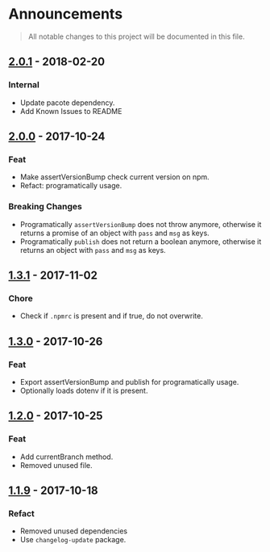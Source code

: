 # Announcements
> All notable changes to this project will be documented in this file.

## [2.0.1] - 2018-02-20
### Internal
  - Update pacote dependency.
  - Add Known Issues to README

[2.0.1]: https://github.com/invisible-tech/merge-parsers/compare/v2.0.0...v2.0.1

## [2.0.0] - 2017-10-24
### Feat
  - Make assertVersionBump check current version on npm.
  - Refact: programatically usage.

### Breaking Changes
  - Programatically `assertVersionBump` does not throw anymore, otherwise it returns a promise of an object with `pass` and `msg` as keys.
  - Programatically `publish` does not return a boolean anymore, otherwise it returns an object with `pass` and `msg` as keys.

[2.0.0]: https://github.com/invisible-tech/merge-parsers/compare/v1.3.0...v2.0.0

## [1.3.1] - 2017-11-02
### Chore
  - Check if `.npmrc` is present and if true, do not overwrite.

[1.3.1]: https://github.com/invisible-tech/merge-parsers/compare/v1.3.0...v1.3.1

## [1.3.0] - 2017-10-26
### Feat
  - Export assertVersionBump and publish for programatically usage.
  - Optionally loads dotenv if it is present.

[1.3.0]: https://github.com/invisible-tech/merge-parsers/compare/v1.2.0...v1.3.0

## [1.2.0] - 2017-10-25
### Feat
  - Add currentBranch method.
  - Removed unused file.

[1.2.0]: https://github.com/invisible-tech/merge-parsers/compare/v1.1.9...v1.2.0

## [1.1.9] - 2017-10-18
### Refact
  - Removed unused dependencies
  - Use `changelog-update` package.

[1.1.9]: https://github.com/invisible-tech/merge-parsers/compare/v1.1.8...v1.1.9
